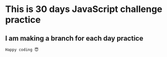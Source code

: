 # This is 30 days JavaScript challenge practice

## I am making a branch for each day practice

`Happy coding 😇 `
